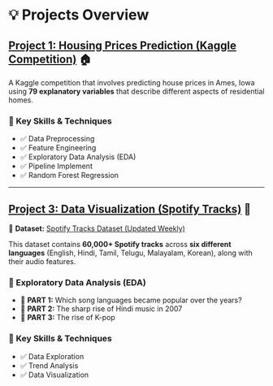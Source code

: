# **💡 Projects Overview**  

## **[Project 1: Housing Prices Prediction (Kaggle Competition)](./Competition) 🏠**  
A Kaggle competition that involves predicting house prices in Ames, Iowa using **79 explanatory variables** that describe different aspects of residential homes.  

### **🔹 Key Skills & Techniques**  
- ✅ Data Preprocessing  
- ✅ Feature Engineering  
- ✅ Exploratory Data Analysis (EDA)  
- ✅ Pipeline Implement
- ✅ Random Forest Regression  

---

## **[Project 3: Data Visualization (Spotify Tracks)](./Data_Visualization) 🎵**  
📌 **Dataset:** [Spotify Tracks Dataset (Updated Weekly)](https://www.kaggle.com/datasets/gauthamvijayaraj/spotify-tracks-dataset-updated-every-week/data)  

This dataset contains **60,000+ Spotify tracks** across **six different languages** (English, Hindi, Tamil, Telugu, Malayalam, Korean), along with their audio features.  

### **🔹 Exploratory Data Analysis (EDA)**  
- 📌 **PART 1:** Which song languages became popular over the years?  
- 📌 **PART 2:** The sharp rise of Hindi music in 2007  
- 📌 **PART 3:** The rise of K-pop  

### **🔹 Key Skills & Techniques**  
- ✅ Data Exploration  
- ✅ Trend Analysis  
- ✅ Data Visualization  
